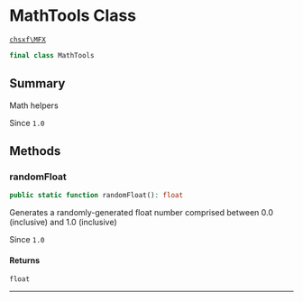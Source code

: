 # MathTools Class

[`chsxf\MFX`](API-Namespace-chsxf_MFX)

```php
final class MathTools
```

## Summary

Math helpers

Since `1.0`

## Methods

### randomFloat

```php
public static function randomFloat(): float
```

Generates a randomly-generated float number
comprised between 0.0 (inclusive) and 1.0 (inclusive)

Since `1.0`

#### Returns

`float` 

---

